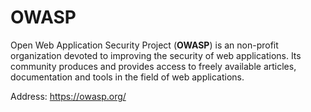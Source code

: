 # OWASP

Open Web Application Security Project (**OWASP**) is an non-profit organization devoted to improving the security of web applications.
Its community produces and provides access to freely available articles, documentation and tools in the field of web applications.

Address: https://owasp.org/
